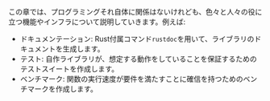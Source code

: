 <!-- Some topics aren't exactly relevant to how you program but provide you
tooling or infrastructure support which just makes things better for
everyone. These topics include: -->
この章では、プログラミングそれ自体に関係はないけれども、色々と人々の役に立つ機能やインフラについて説明していきます。例えば:

<!-- * Documentation: Generate library documentation for users via the included
`rustdoc`.
* Testing: Create testsuites for libraries to give confidence that your
library does exactly what it's supposed to.
* Benchmarking: Create benchmarks for functionality to be confident that
they run quickly. -->
* ドキュメンテーション: Rust付属コマンド`rustdoc`を用いて、ライブラリのドキュメントを生成します。
* テスト: 自作ライブラリが、想定する動作をしていることを保証するためのテストスイートを作成します。
* ベンチマーク: 関数の実行速度が要件を満たすことに確信を持つためのベンチマークを作成します。
